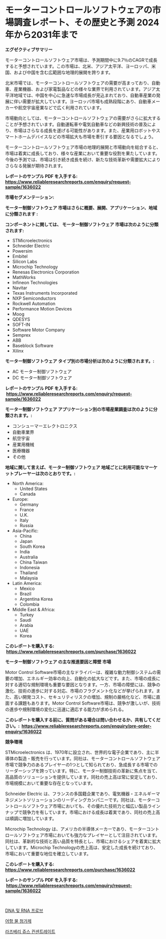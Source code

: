 <p><h1>モーターコントロールソフトウェアの市場調査レポート、その歴史と予測 2024年から2031年まで</h1></p><p><strong>エグゼクティブサマリー</strong></p>
<p><p>モーターコントロールソフトウェア市場は、予測期間中に9.7％のCAGRで成長すると予想されています。この市場は、北米、アジア太平洋、ヨーロッパ、米国、および中国を含む広範囲な地理的展開を誇ります。</p><p>北米市場では、モーターコントロールソフトウェアの需要が高まっており、自動車、産業機器、および家電製品などの様々な業界で利用されています。アジア太平洋地域では、中国を中心に急速な市場成長が見込まれており、自動車産業の発展に伴い需要が拡大しています。ヨーロッパ市場も成熟段階にあり、自動車メーカーや航空宇宙産業などで広く利用されています。</p><p>市場動向としては、モーターコントロールソフトウェアの需要がさらに拡大することが予想されています。自動運転車や電気自動車などの新興技術の普及により、市場はさらなる成長を遂げる可能性があります。また、産業用ロボットやスマートホームデバイスなどの市場拡大も市場を牽引する要因となるでしょう。</p><p>モーターコントロールソフトウェア市場の地理的展開と市場動向を総合すると、市場は着実に成長しており、様々な産業において重要な役割を果たしています。今後の予測では、市場は引き続き成長を続け、新たな技術革新や需要拡大によりさらなる発展が期待されます。</p></p>
<p><strong>レポートのサンプル PDF を入手する: <a href="https://www.reliableresearchreports.com/enquiry/request-sample/1636022">https://www.reliableresearchreports.com/enquiry/request-sample/1636022</a></strong></p>
<p><strong>市場セグメンテーション:</strong></p>
<p><strong> モーター制御ソフトウェア 市場はさらに概要、展開、アプリケーション、地域に分類されます :</strong></p>
<p><strong>コンポーネントに関しては、 モーター制御ソフトウェア 市場は次のように分類されます: &nbsp;</strong></p>
<p><ul><li>STMicroelectronics</li><li>Schneider Electric</li><li>Powersim</li><li>Embitel</li><li>Silicon Labs</li><li>Microchip Technology</li><li>Renesas Electronics Corporation</li><li>MathWorks</li><li>Infineon Technologies</li><li>Navitar</li><li>Texas Instruments Incorporated</li><li>NXP Semiconductors</li><li>Rockwell Automation</li><li>Performance Motion Devices</li><li>Moog</li><li>QDESYS</li><li>SOFT-IN</li><li>Software Motor Company</li><li>Semprex</li><li>ABB</li><li>Baseblock Software</li><li>Xilinx</li></ul></p>
<p><strong> モーター制御ソフトウェア タイプ別の市場分析は次のように分類されます。:</strong></p>
<p><ul><li>AC モーター制御ソフトウェア</li><li>DC モーター制御ソフトウェア</li></ul></p>
<p><strong>レポートのサンプル PDF を入手する: &nbsp;<a href="https://www.reliableresearchreports.com/enquiry/request-sample/1636022">https://www.reliableresearchreports.com/enquiry/request-sample/1636022</a></strong></p>
<p><strong> モーター制御ソフトウェア アプリケーション別の市場産業調査は次のように分類されます。:</strong></p>
<p><ul><li>コンシューマーエレクトロニクス</li><li>自動車業界</li><li>航空宇宙</li><li>産業用機械</li><li>医療機器</li><li>その他</li></ul></p>
<p><strong>地域に関して言えば、モーター制御ソフトウェア 地域ごとに利用可能なマーケットプレーヤーは次のとおりです。:</strong></p>
<p><ul>
    <li>
        North America:
        <ul>
            <li>United States</li>
            <li>Canada</li>
        </ul>
    </li>
    <li>
        Europe:
        <ul>
            <li>Germany</li>
            <li>France</li>
            <li>U.K.</li>
            <li>Italy</li>
            <li>Russia</li>
        </ul>
    </li>
    <li>
        Asia-Pacific:
        <ul>
            <li>China</li>
            <li>Japan</li>
            <li>South Korea</li>
            <li>India</li>
            <li>Australia</li>
            <li>China Taiwan</li>
            <li>Indonesia</li>
            <li>Thailand</li>
            <li>Malaysia</li>
        </ul>
    </li>
    <li>
        Latin America:
        <ul>
            <li>Mexico</li>
            <li>Brazil</li>
            <li>Argentina Korea</li>
            <li>Colombia</li>
        </ul>
    </li>
    <li>
        Middle East & Africa:
        <ul>
            <li>Turkey</li>
            <li>Saudi</li>
            <li>Arabia</li>
            <li>UAE</li>
            <li>Korea</li>
        </ul>
    </li>
    </ul></p>
<p><strong>このレポートを購入する: &nbsp;<a href="https://www.reliableresearchreports.com/purchase/1636022">https://www.reliableresearchreports.com/purchase/1636022</a></strong></p>
<p><strong>モーター制御ソフトウェア の主な推進要因と障壁 市場</strong></p>
<p><p>Motor Control Software市場の主なドライバーは、複雑な動力制御システムの需要の増加、エネルギー効率の向上、自動化の拡大などです。また、市場の成長に対する適切な規制環境も重要な要因となります。一方、市場の障壁には、競争の激化、技術の進歩に対する対応、市場のフラグメント化などが挙げられます。また、高い開発コスト、セキュリティリスクの増加、規制の厳格化など、市場に直面する課題もあります。Motor Control Software市場は、競争が激しいが、技術の進歩や規制環境の変化に迅速に適応する能力が求められる。</p></p>
<p><strong>このレポートを購入する前に、質問がある場合は問い合わせるか、共有してください。:&nbsp; <a href="https://www.reliableresearchreports.com/enquiry/pre-order-enquiry/1636022">https://www.reliableresearchreports.com/enquiry/pre-order-enquiry/1636022</a></strong></p>
<p><strong>競争環境</strong></p>
<p><p>STMicroelectronics は、1970年に設立され、世界的な電子企業であり、主に半導体の製造・販売を行っています。同社は、モーターコントロールソフトウェア市場で競争力のあるプレイヤーの1つとして知られており、急成長する市場でのリーダーシップを誇っています。特に、モーター制御技術の革新に焦点を当て、高品質のソリューションを提供しています。同社の売上高は常に安定しており、市場規模において重要な存在となっています。</p><p>Schneider Electric は、フランスの多国籍企業であり、電気機器・エネルギーマネジメントソリューションのリーディングカンパニーです。同社は、モーターコントロールソフトウェア市場においても、その優れた技術力と幅広い製品ラインナップで競争力を有しています。市場における成長は着実であり、同社の売上高は順調に増加しています。</p><p>Microchip Technology は、アメリカの半導体メーカーであり、モーターコントロールソフトウェア市場においても強力なプレイヤーとして注目されています。同社は、革新的な技術と高い品質を特長とし、市場におけるシェアを着実に拡大しています。Microchip Technologyの売上高は、安定した成長を続けており、市場において重要な地位を確立しています。</p></p>
<p><strong>このレポートを購入する: &nbsp; <a href="https://www.reliableresearchreports.com/purchase/1636022">https://www.reliableresearchreports.com/purchase/1636022</a></strong></p>
<p><strong>レポートのサンプル PDF を入手する: &nbsp;<a href="https://www.reliableresearchreports.com/enquiry/request-sample/1636022">https://www.reliableresearchreports.com/enquiry/request-sample/1636022</a></strong><strong></strong></p>
<p>&nbsp;</p>
<p><p><a href="https://github.com/sammyUltyylrich9067856/Market-Research-Report-List-1/blob/main/64286436818.md">DNA 및 RNA 프로브</a></p><p><a href="https://github.com/trmesnao7959541/Market-Research-Report-List-1/blob/main/58197886819.md">어항 물 첨가제</a></p><p><a href="https://github.com/vsn7qpua81q/Market-Research-Report-List-1/blob/main/76972996820.md">라즈베리 쥬스 컨센트레이트</a></p></p>